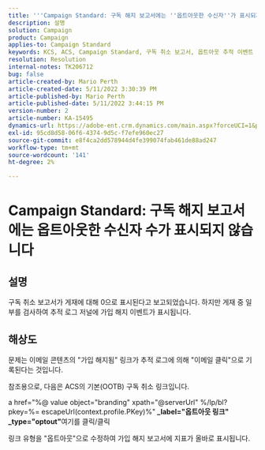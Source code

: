 ```yaml
---
title: '''Campaign Standard: 구독 해지 보고서에는 ''옵트아웃한 수신자''가 표시되지 않습니다'
description: 설명
solution: Campaign
product: Campaign
applies-to: Campaign Standard
keywords: KCS, ACS, Campaign Standard, 구독 취소 보고서, 옵트아웃 추적 이벤트
resolution: Resolution
internal-notes: TK206712
bug: false
article-created-by: Mario Perth
article-created-date: 5/11/2022 3:30:39 PM
article-published-by: Mario Perth
article-published-date: 5/11/2022 3:44:15 PM
version-number: 2
article-number: KA-15495
dynamics-url: https://adobe-ent.crm.dynamics.com/main.aspx?forceUCI=1&pagetype=entityrecord&etn=knowledgearticle&id=6733084f-3fd1-ec11-a7b5-0022480a8d10
exl-id: 95cd8d58-06f6-4374-9d5c-f7efe960ec27
source-git-commit: e8f4ca2dd578944d4fe399074fab461de88ad247
workflow-type: tm+mt
source-wordcount: '141'
ht-degree: 2%

---
```


# Campaign Standard: 구독 해지 보고서에는 옵트아웃한 수신자 수가 표시되지 않습니다

## 설명


구독 취소 보고서가 게재에 대해 0으로 표시된다고 보고되었습니다. 하지만 게재 중 일부를 검사하여 추적 로그 저널에 가입 해지 이벤트가 표시됩니다.


## 해상도


문제는 이메일 콘텐츠의 &quot;가입 해지됨&quot; 링크가 추적 로그에 의해 &quot;이메일 클릭&quot;으로 기록된다는 것입니다.

참조용으로, 다음은 ACS의 기본(OOTB) 구독 취소 링크입니다.

a href=&quot;%@ value object=&quot;branding&quot; xpath=&quot;@serverUrl&quot; %/lp/bl?pkey=%= escapeUrl(context.profile.PKey)%&quot;<b> _label=&quot;옵트아웃 링크&quot; _type=&quot;optout&quot;</b>여기를 클릭/클릭

링크 유형을 &quot;옵트아웃&quot;으로 수정하여 가입 해지 보고서에 지표가 올바로 표시됩니다.
